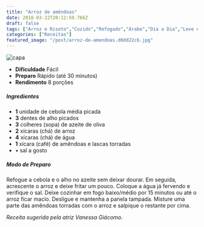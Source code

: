 ```yaml
---
title: "Arroz de amêndoas"
date: 2018-03-22T20:12:59.766Z
draft: false
tags: ["Arroz e Risoto","Cozido","Refogado","Árabe","Dia a Dia","Leve e Saudável","Alimentação saudável","Arroz","receita fácil","Receitas","Receitas rápidas","Receitas simples e fáceis","Vanessa Giácomo"]
categories: ["Receitas"]
featured_image: "/post/arroz-de-amendoas.d0dd22cb.jpg"
---
```


![capa](/post/arroz-de-amendoas.d0dd22cb.jpg)

*   **Dificuldade** Fácil
*   **Preparo** Rápido (até 30 minutos)
*   **Rendimento** 8 porções

##### Ingredientes

*   **1** unidade de cebola média picada
*   **3** dentes de alho picados
*   **3** colheres (sopa) de azeite de oliva
*   **2** xícaras (chá) de arroz
*   **4** xícaras (chá) de água
*   **1** xícara (café) de amêndoas e lascas torradas
*   • sal a gosto

##### Modo de Preparo

Refogue a cebola e o alho no azeite sem deixar dourar. Em seguida, acrescente o arroz e deixe fritar um pouco. Coloque a água já fervendo e verifique o sal. Deixe cozinhar em fogo baixo/médio por 15 minutos ou até o arroz ficar macio. Desligue e mantenha a panela tampada. Misture uma parte das amêndoas torradas com o arroz e salpique o restante por cima.

_Receita sugerida pela atriz Vanessa Giácomo._
